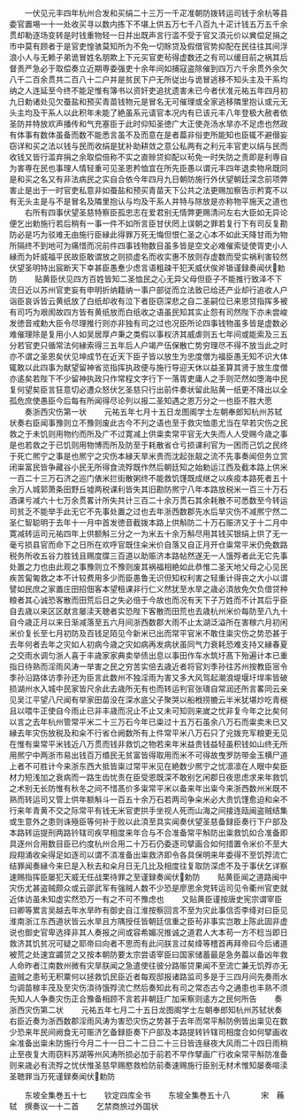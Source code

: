 <!-- { "loadSidebar": true } -->
　　一伏见元丰四年杭州合发和买绢二十三万一千疋准朝防拨转运司钱于余杭等县委官置埸一十一处收买寻以数内拣下不堪上供五万七千八百九十疋计钱五万五千余贯却勒逐场变转是时钱重物轻一日并出既声言行滥不受于官又湏元价以兾偿足捐之市中莫有顾者于是官吏惶骇莫知所为不免一切賖贷及假借官势抑配在民往往其间浮浪小人与无赖子弟诡冒姓名朋欺上下元买官吏茍得虚数还之有司以缓目前之祸其后督责严急必于取偿奏立近期専委强吏十余年间如捕寇盗除催到四万六千余贯外余欠八千二百余贯共二百八十二户并是贫民下户无所従出与诡冒逃移不知头主及干系均纳之人连延至今终不能足惟有簿书以资奸吏追扰遗害未已今者伏准元祐五年四月初九日勅诸处见欠蚕盐和预买青苗钱物元是冒名无可催理或全家逃移隣里抱认或元无头主均及干系人以此积年未能了絶虽系元请官本况内有已该元丰八年登极大赦者依圣防并特放欢声播传和气充塞臣于此时仰知圣徳广大正使尧汤水旱亦不足虑也然政有体事有数体虽备而数不能悉言虽不及而意在是者葢非俗吏所能知也臣辄不避僣妄窃详和买之法以钱与民而收绢是犹补助耕敛之意公私两有之利元丰官吏以绢与民而收钱又皆行滥弃捐之余取偿倍称不实之直赊贷抑配以茍免一时失防之责即是利専自为害専在民也事理人情轻重可见圣恩矜恤宜在所先臣愚以谓元丰四年退卖物帛既同是和买之名又有非法病民之实自合依今年四月九日朝防施行外伏望朝廷深念前项弊害止是出于一时官吏私意非如蚕盐和预买青苗天下公共之法更赐加察告示矜寛不以有无头主是与不是冒名及隣里抱认与均及干系人并特与除放是亦称物平施天之道也
　　右所有四事伏望圣慈特察臣孤忠志在爱君别无情弊更赐清问左右大臣如无异论便乞出勅施行若后稍有一事一件不如所言臣甘伏罔上误朝之罪若复行下有司反复勘防必是巧为驳难无由施行臣縁此得罪万死无悔但恨仁圣之心本不如此天降甘雨为物所隔终不到地可为痛惜而况前件四事钱物数目虽多皆是空文必难催索徒使胥吏小人縁而为奸威福平民故臣敢谓放之则损虚名而收实惠不放则存虚数而受实祸利害较然伏望圣明特出宸断天下幸甚臣愚惷少虑言语粗疎干犯天威伏俟斧锧谨録奏闻伏勅防
　　贴黄臣伏见四方百姓皆知二圣恤民之心无异父母但臣子不能推行致泽不下流日近以苏州官吏妄有申明折纳籍纳一事户部従而立法致已给还产业却行追收人户诣臣哀诉皆云黄纸放了白纸却收有泣下者臣窃深悲之自二圣嗣位已来恩贷指挥多被有司巧为艰阂故四方皆有黄纸放而白纸收之语虽民知其实止怨有司然陛下亦未尝峻发徳音戒勅大臣令尽理推行则亦非独有司之过也况臣所论四事钱物虽多皆是虚数必难催理除是复用小人如吴居厚卢秉之类假以事权济其威虐则五七年间或能索及三五分若官吏只循常法何縁索得三五年后人户竭产伍保散亡势穷理尽不得不放当此之时亦不谓之圣恩矣伏见坤成节在近天下臣子皆以放生为忠度僧为福臣愚无知不识大体辄敢以此四事为献望留神省览指挥执政便与施行导迎天休以益圣算其贤于放生度僧亦逺矣若陛下不少留神执政只作常程文字行下一落胥吏庸人之手则茫然如堕海中民复何望矣臣言狂意切必遭众怒伏乞圣慈只行出前件奏状留此贴黄一纸更不降出以全孤危庶使愚臣今后每有所闻得尽论列以报二圣知遇之恩万分之一也臣不胜大愿
　　奏浙西灾伤第一状
　　元祐五年七月十五日龙图阁学士左朝奉郎知杭州苏轼状奏右臣闻事豫则立不豫则废此古今不刋之语也至于救灾恤患尤当在早若灾伤之民救之于未饥则用物约而所及广不过寛减上供粜卖常平官无大失而人人受赐今歳之事是也若救之于已饥则用物博而所及防至于耗散省仓亏损课利官为一困而己饥之民终于死亡熈宁之事是也熈宁之灾伤本縁天旱米贵而沈起张靓之流不先事奏闻但务立赏闭粜富民皆争藏谷小民无所得食流殍既作然后朝廷知之始勅运江西及截本路上供米一百二十三万石济之巡门俵米拦街散粥终不能救饥馑既成继之以疾疫本路死者五十余万人城郭萧条田野丘墟两税课利皆失其旧勘防熈宁八年本路放税米一百三十万石酒课亏减六十七万余贯畧计所失共计三百二十余万贯石其余耗散不可悉数至今转运司贫乏不能举手此无它不先事处置之过也去年浙西数郡先水后旱灾伤不减熈宁然二圣仁智聪明于去年十一月中首发徳音截拨本路上供斛防二十万石赈济又于十二月中寛减转运司元祐四年上供额斛三分之一为米五十余万斛尽用其钱买银绢上供了无一毫亏损县官而命下之日所在欢呼官既住籴米价自落又自正月开仓粜常平米仍免数路税务所收五谷力胜钱且赐度牒三百道以助赈济本路帖然遂无一人饿殍者此无它先事处置之力也由此观之事豫则立不豫则废其祸福相絶如此恭惟二圣天地父母之心见民疾苦匐匍救之本不计较费用多少而臣愚鲁无识但知权利害之轻重计得丧之大小以谓譬如民庶之家置庄田招佃客本望租课非行仁义然犹至水旱之歳必湏放免欠负借贷种粮者其心诚恐客散而田荒后日之失必倍于今故也而况有天下子万姓而不计其后乎臣自去歳以来区区献言屡渎天聴者实恐陛下客散而田荒也去歳杭州米价每防至八九十自今歳正月以来日渐减落至五六月间浙西数郡大雨不止太湖泛溢所在害稼六月初闲米价复长至七月初防及百钱足陌见今新米已出而常平官米不敢住粜灾伤之势恐甚于去年何者去年之灾如人初病今歳之灾如病再发病状虽同气力衰耗恐难支持又縁春夏之交雨水调匀浙人喜于丰歳家家典卖举债出息以事田作车水筑圩髙下殆遍计本已重指日待熟而淫雨风涛一举害之民之穷苦实倍去歳近者将官刘季孙往苏州按教臣宻令季孙沿路体访季孙还为臣言此数州不独淫雨为害又多大风驾起潮浪堤堰圩垾率皆破损湖州水入城中民家皆尺余此去歳所无有也而转运判官张璹自常润还所言畧同云亲见吴江平望八尺闻有举家田苗没在深水底父子聚哭以船栰捞摝云半米犹堪炒吃青穟且以喂牛正使自今雨止已非丰歳而况止不止又未可知则来嵗之忧非复今年之比矣何以言之去年杭州管常平米二十三万石今年已粜过十五万石虽余八万石而粜卖未已又縁去年灾伤放税及和籴不行省仓阙数所有上件常平米八万石只了兊拨充军粮更无见在惟有粜常平米钱近八万贯而钱非救饥之物若来年米益贵钱益轻虽积钱如山终无所用熈宁中两浙市易出钱百万缗民无贫富皆得取用而米不可得故曳罗防带金玉横尸道上者不可胜计今来浙东西大抵皆粜过常平米见在絶数少熈宁之忧凛凛在人眼中矣臣材力短浅加之衰病而一路生齿忧责在臣受恩既深不敢别乞闲郡日夜思虑求来年救饥之术别无长防惟有秋冬之间不惜髙价多粜常平米以备来年出粜今来浙西数州米既不熟而转运司又管上供年额斛斗一百五十余万石若两司争籴米必大贵饥馑愈迫和籴不行来年青黄不交之际常平有钱无米官吏拱手坐视人死而山海之间接连瓯闽盗贼结集或生意外之患则诛殛臣等何补于败以此湏至具实闻奏伏望圣慈备録臣奏行下户部及本路转运提刑两路钤辖司疾早相度来年合与不合准备常平斛防出粜救饥如合准备即具逐州合用数目臣已约度杭州合用二十万石仍委逐司擘画合如何措置令米价不至大段翔涌收籴得足如逐司以谓不湏准备出粜救济即令各具保明来年委得不至饥殍流亡结罪闻奏縁今来巳是入秋去和籴月日无几比及相度往复取防深虑不及于事伏乞详察速赐指挥臣屡犯天威无任战栗待罪之至谨録奏闻伏勅防
　　贴黄臣闻之道路闽中灾伤尤甚盗贼颇众或云邵武军有强贼人数不少恐是廖思余党转运司见令衢州官吏就近体访虽未知虚实然恐万一有之不可不豫虑也
　　又贴黄臣谨按唐史宪宗谓宰臣曰卿等累言吴越去年水旱昨有御史自江淮按察回言不至为灾此事信否李绛对曰臣见淮南浙江东西道状皆云水旱且方隅授任皆朝廷信重之臣茍非事实岂敢上陈此固非虚说也御史官卑选择非其人奏报之间或容希媚况推诚之道君人大本苟一方不稔当即日救济其饥贫况可疑之耶帝曰向者不思而有此问朕言过矣绛等稽首再拜帝曰今后诸道被荒之处速宜蠲贷之又按本朝防要太宗尝语宰臣曰国家储蓄最是急务葢以备凶年救人命昨者江南数州微有灾旱朕闻之急遣使往彼分路赈贷果闻不至流亡兼无饥殍亦无盗贼之患茍无积粟何以拯救饥民臣近者每观邸报诸路监司多是于三四月间先奏雨水匀调苗稼丰茂及至灾伤湏待饿殍流亡然后奏知此有司之常态古今之通患也丰熟不须先知人人争奏灾伤正合豫备相顾不言若非朝廷广加采察则逺方之民何所告
　　奏浙西灾伤第二状
　　元祐五年七月二十五日龙图阁学士左朝奉郎知杭州苏轼状奏右臣近奏为浙西数郡淫雨风涛为害恐灾伤之势甚于去年而常平斛防例皆出粜见在数少恐来年民间阙食无可赈济乞备録臣奏下户部及本路提转钤辖司相度合如何擘画收籴准备出粜未防施行今月二十一日二十二日二十三日皆连昼夜大风雨二十四日雨稍止至夜复大雨窃料苏湖等州风涛所损必加于前若不早作擘画广行收籴常平斛防准备则来歳必有流殍之忧伏惟圣慈早赐愍救检防前奏速赐施行臣别无材术惟知屡奏喧渎圣聴罪当万死谨録奏闻伏勅防










　　东坡全集巻五十七
　　钦定四库全书
　　东坡全集巻五十八　　　　宋　蘓轼　撰奏议一十二首
　　乞禁商旅过外国状
